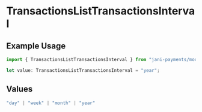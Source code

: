 # TransactionsListTransactionsInterval

## Example Usage

```typescript
import { TransactionsListTransactionsInterval } from "jani-payments/models/operations";

let value: TransactionsListTransactionsInterval = "year";
```

## Values

```typescript
"day" | "week" | "month" | "year"
```